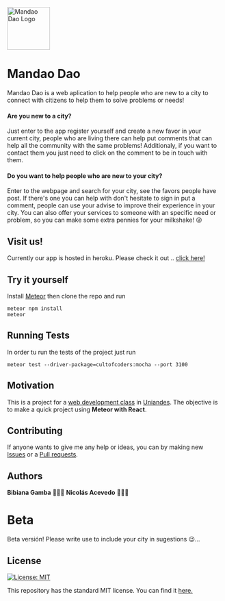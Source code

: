 <img src="https://raw.githubusercontent.com/nacevedo/MandaoDao/master/client/img/logo.png" title="Sakana" alt="Mandao Dao Logo" href="" height = 100px width = 100px>


# Mandao Dao

Mandao Dao is a web aplication to help people who are new to a city to connect with citizens to help them to solve problems or needs!

#### **Are you new to a city?**
Just enter to the app register yourself and create a new favor in your current city, people who are living there can help put comments that can help all the community with the same problems! Additionaly, if you want to contact them you just need to click on the comment to be in touch with them. 

#### **Do you want to help people who are new to your city?**
Enter to the webpage and search for your city, see the favors people have post. If there's one you can help with don't hesitate to sign in put a comment, people can use your advise to improve their experience in your city. You can also offer your services to someone with an specific need or problem, so you can make some extra pennies for your milkshake! 😜

## Visit us!
Currently our app is hosted in heroku. Please check it out .. [click here!](https://mandaodao.herokuapp.com/#/)

## Try it yourself

Install [Meteor](https://www.meteor.com/install) then clone the repo and run

```
meteor npm install
meteor
```

## Running Tests
In order tu run the tests of the project just run

```
meteor test --driver-package=cultofcoders:mocha --port 3100
```

## Motivation
This is a project for a [web development class](http://johnguerra.co/classes/webDevelopment_spring_2018/) in [Uniandes](https://www.uniandes.edu.co). The objective is to make a quick project using **Meteor with React**.

## Contributing
If anyone wants to give me any help or ideas, you can by making new [Issues](https://github.com/nacevedo/MandaoDao/issues) or a [Pull requests](https://github.com/nacevedo/MandaoDao/pulls).

## Authors 
**Bibiana Gamba** 👩🏽‍🎨
**Nicolás Acevedo** 👨🏼‍🔬
# Beta
Beta versión! Please write use to include your city in sugestions 😉...

## License
[![License: MIT](https://img.shields.io/badge/License-MIT-yellow.svg)](https://opensource.org/licenses/MIT)

This repository has the standard MIT license. You can find it [here.](https://github.com/nacevedo/MandaoDao/blob/master/LICENSE)

